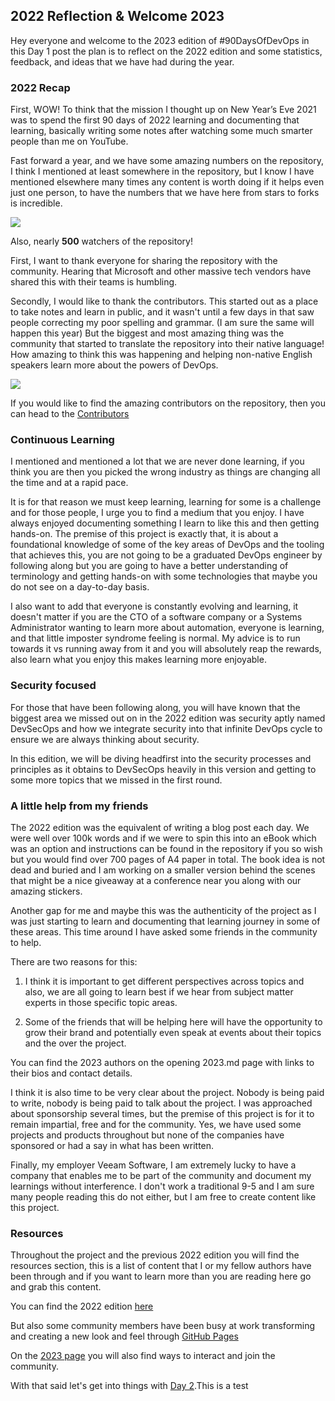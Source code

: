 ## 2022 Reflection & Welcome 2023

Hey everyone and welcome to the 2023 edition of #90DaysOfDevOps in this Day 1 post the plan is to reflect on the 2022 edition and some statistics, feedback, and ideas that we have had during the year. 

### 2022 Recap 

First, WOW! To think that the mission I thought up on New Year’s Eve 2021 was to spend the first 90 days of 2022 learning and documenting that learning, basically writing some notes after watching some much smarter people than me on YouTube. 

Fast forward a year, and we have some amazing numbers on the repository, I think I mentioned at least somewhere in the repository, but I know I have mentioned elsewhere many times any content is worth doing if it helps even just one person, to have the numbers that we have here from stars to forks is incredible. 

![](images/day01-1.jpg)

Also, nearly **500** watchers of the repository! 

First, I want to thank everyone for sharing the repository with the community. Hearing that Microsoft and other massive tech vendors have shared this with their teams is humbling. 

Secondly, I would like to thank the contributors. This started out as a place to take notes and learn in public, and it wasn't until a few days in that saw people correcting my poor spelling and grammar. (I am sure the same will happen this year) But the biggest and most amazing thing was the community that started to translate the repository into their native language! How amazing to think this was happening and helping non-native English speakers learn more about the powers of DevOps. 

![](images/day01-2.png)

If you would like to find the amazing contributors on the repository, then you can head to the [Contributors](https://github.com/MichaelCade/90DaysOfDevOps/blob/main/Contributors.md)

### Continuous Learning 

I mentioned and mentioned a lot that we are never done learning, if you think you are then you picked the wrong industry as things are changing all the time and at a rapid pace. 

It is for that reason we must keep learning, learning for some is a challenge and for those people, I urge you to find a medium that you enjoy. I have always enjoyed documenting something I learn to like this and then getting hands-on. The premise of this project is exactly that, it is about a foundational knowledge of some of the key areas of DevOps and the tooling that achieves this, you are not going to be a graduated DevOps engineer by following along but you are going to have a better understanding of terminology and getting hands-on with some technologies that maybe you do not see on a day-to-day basis. 

I also want to add that everyone is constantly evolving and learning, it doesn't matter if you are the CTO of a software company or a Systems Administrator wanting to learn more about automation, everyone is learning, and that little imposter syndrome feeling is normal. My advice is to run towards it vs running away from it and you will absolutely reap the rewards, also learn what you enjoy this makes learning more enjoyable. 

### Security focused 

For those that have been following along, you will have known that the biggest area we missed out on in the 2022 edition was security aptly named DevSecOps and how we integrate security into that infinite DevOps cycle to ensure we are always thinking about security. 

In this edition, we will be diving headfirst into the security processes and principles as it obtains to DevSecOps heavily in this version and getting to some more topics that we missed in the first round. 

### A little help from my friends 

The 2022 edition was the equivalent of writing a blog post each day. We were well over 100k words and if we were to spin this into an eBook which was an option and instructions can be found in the repository if you so wish but you would find over 700 pages of A4 paper in total. The book idea is not dead and buried and I am working on a smaller version behind the scenes that might be a nice giveaway at a conference near you along with our amazing stickers. 

Another gap for me and maybe this was the authenticity of the project as I was just starting to learn and documenting that learning journey in some of these areas. This time around I have asked some friends in the community to help. 

There are two reasons for this: 

1. I think it is important to get different perspectives across topics and also, we are all going to learn best if we hear from subject matter experts in those specific topic areas. 

2. Some of the friends that will be helping here will have the opportunity to grow their brand and potentially even speak at events about their topics and the over the project. 

You can find the 2023 authors on the opening 2023.md page with links to their bios and contact details. 

I think it is also time to be very clear about the project. Nobody is being paid to write, nobody is being paid to talk about the project. I was approached about sponsorship several times, but the premise of this project is for it to remain impartial, free and for the community. Yes, we have used some projects and products throughout but none of the companies have sponsored or had a say in what has been written. 

Finally, my employer Veeam Software, I am extremely lucky to have a company that enables me to be part of the community and document my learnings without interference. I don't work a traditional 9-5 and I am sure many people reading this do not either, but I am free to create content like this project. 

### Resources 

Throughout the project and the previous 2022 edition you will find the resources section, this is a list of content that I or my fellow authors have been through and if you want to learn more than you are reading here go and grab this content. 

You can find the 2022 edition [here](https://github.com/MichaelCade/90DaysOfDevOps/blob/main/2022.md)

But also some community members have been busy at work transforming and creating a new look and feel through [GitHub Pages](https://www.90daysofdevops.com/#/)

On the [2023 page](https://www.90daysofdevops.com/#/2023) you will also find ways to interact and join the community. 

With that said let's get into things with [Day 2](day02.md).This is a test
